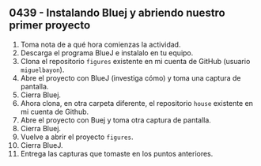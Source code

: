 ## 0439 - Instalando Bluej y abriendo nuestro primer proyecto

1. Toma nota de a qué hora comienzas la actividad.
1. Descarga el programa BlueJ e instalalo en tu equipo.
2. Clona el repositorio `figures` existente en mi cuenta de GitHub (usuario `miguelbayon`).
2. Abre el proyecto con BlueJ (investiga cómo) y toma una captura de pantalla.
3. Cierra Bluej.
4. Ahora clona, en otra carpeta diferente, el repositorio `house` existente en mi cuenta de Github.
5. Abre el proyecto con Buej y toma otra captura de pantalla.
6. Cierra Bluej.
7. Vuelve a abrir el proyecto `figures`.
8. Cierra BlueJ.
7. Entrega las capturas que tomaste en los puntos anteriores.
